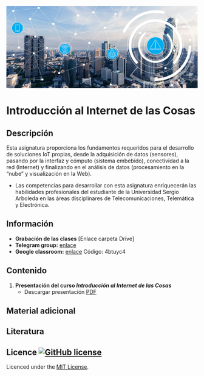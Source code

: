 [![banner](/_assets/pics/iotbanner.jpg)](https://github.com/marcoteran/internetofthings)
# Introducción al Internet de las Cosas

## Descripción

Esta asignatura proporciona los fundamentos requeridos para el desarrollo de soluciones IoT propias, desde la adquisición de datos (sensores), pasando por la interfaz y cómputo (sistema embebido), conectividad a la red (Internet) y finalizando en el análisis de datos (procesamiento en la “nube” y visualización en la Web).
* Las competencias para desarrollar con esta asignatura enriquecerán las habilidades profesionales del estudiante de la Universidad Sergio Arboleda en las áreas disciplinares de Telecomunicaciones, Telemática y Electrónica. 


## Información
* **Grabación de las clases** [Enlace carpeta Drive]
* **Telegram group:** [enlace](https://t.me/joinchat/Ie-daAJBiw_cUuqm)
* **Google classroom:** [enlace](https://classroom.google.com/c/MjY4MTg2ODk4NzEz?cjc=4btuyc4) Código: 4btuyc4

## Contenido

1. **Presentación del curso *Introducción al Internet de las Cosas***
	* Descargar presentación [PDF](https://github.com/marcoteran/internetofthings/raw/master/lectures/00_internetofthings_syllabus.pdf) 
	

## Material adicional



## Literatura



## Licence [![GitHub license](https://img.shields.io/github/license/marcoteran/deeplearningmodule.svg)](https://github.com/marcoteran/deeplearningmodule/blob/master/LICENSE)

Licenced under the [MIT License](https://github.com/MinorMole/RcloneLab/blob/master/LICENSE).